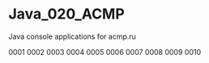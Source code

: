 # Java_020_ACMP
Java console applications for acmp.ru

0001
0002
0003
0004
0005
0006
0007
0008
0009
0010